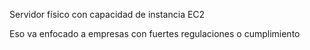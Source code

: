 
Servidor físico con capacidad de instancia EC2

Eso va enfocado a empresas con fuertes regulaciones o cumplimiento


